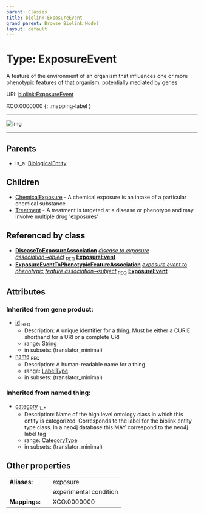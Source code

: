 ```yaml
---
parent: Classes
title: biolink:ExposureEvent
grand_parent: Browse Biolink Model
layout: default
---
```


# Type: ExposureEvent


A feature of the environment of an organism that influences one or more phenotypic features of that organism, potentially mediated by genes

URI: [biolink:ExposureEvent](https://w3id.org/biolink/vocab/ExposureEvent)

XCO:0000000
{: .mapping-label }


---

![img](http://yuml.me/diagram/nofunky;dir:TB/class/[Treatment],[ExposureEventToPhenotypicFeatureAssociation],[DiseaseToExposureAssociation]-%20object%201..1%3E[ExposureEvent%7Cid(i):string;name(i):label_type;category(i):category_type%20%2B],[ExposureEventToPhenotypicFeatureAssociation]-%20subject%201..1%3E[ExposureEvent],[ExposureEvent]%5E-[Treatment],[ExposureEvent]%5E-[ChemicalExposure],[BiologicalEntity]%5E-[ExposureEvent],[DiseaseToExposureAssociation],[ChemicalExposure],[BiologicalEntity])

---


## Parents

 *  is_a: [BiologicalEntity](BiologicalEntity.md)

## Children

 * [ChemicalExposure](ChemicalExposure.md) - A chemical exposure is an intake of a particular chemical substance
 * [Treatment](Treatment.md) - A treatment is targeted at a disease or phenotype and may involve multiple drug 'exposures'

## Referenced by class

 *  **[DiseaseToExposureAssociation](DiseaseToExposureAssociation.md)** *[disease to exposure association➞object](disease_to_exposure_association_object.md)*  <sub>REQ</sub>  **[ExposureEvent](ExposureEvent.md)**
 *  **[ExposureEventToPhenotypicFeatureAssociation](ExposureEventToPhenotypicFeatureAssociation.md)** *[exposure event to phenotypic feature association➞subject](exposure_event_to_phenotypic_feature_association_subject.md)*  <sub>REQ</sub>  **[ExposureEvent](ExposureEvent.md)**

## Attributes


### Inherited from gene product:

 * [id](id.md)  <sub>REQ</sub>
    * Description: A unique identifier for a thing. Must be either a CURIE shorthand for a URI or a complete URI
    * range: [String](types/String.md)
    * in subsets: (translator_minimal)
 * [name](name.md)  <sub>REQ</sub>
    * Description: A human-readable name for a thing
    * range: [LabelType](types/LabelType.md)
    * in subsets: (translator_minimal)

### Inherited from named thing:

 * [category](category.md)  <sub>1..*</sub>
    * Description: Name of the high level ontology class in which this entity is categorized. Corresponds to the label for the biolink entity type class. In a neo4j database this MAY correspond to the neo4j label tag
    * range: [CategoryType](types/CategoryType.md)
    * in subsets: (translator_minimal)

## Other properties

|  |  |  |
| --- | --- | --- |
| **Aliases:** | | exposure |
|  | | experimental condition |
| **Mappings:** | | XCO:0000000 |

